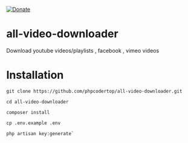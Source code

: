 [![Donate](https://img.shields.io/badge/Donate-PayPal-green.svg)](https://www.paypal.me/AhmedHalima)
# all-video-downloader
Download youtube videos/playlists , facebook , vimeo videos

# Installation
~~~~
git clone https://github.com/phpcodertop/all-video-downloader.git

cd all-video-downloader

composer install 

cp .env.example .env

php artisan key:generate`
~~~~
